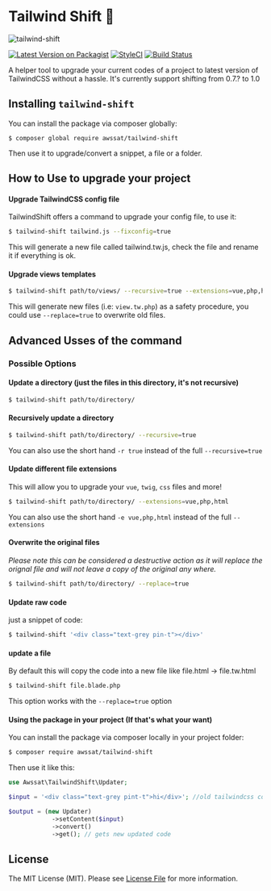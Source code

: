 # Tailwind Shift 🚧

![tailwind-shift](https://i.imgur.com/Ldx09d8.png)

[![Latest Version on Packagist](https://img.shields.io/packagist/v/awssat/tailwind-shift.svg?style=flat-square)](https://packagist.org/packages/awssat/tailwind-shift)
[![StyleCI](https://styleci.io/repos/177280907/shield?branch=master)](https://styleci.io/repos/177280907)
[![Build Status](https://img.shields.io/travis/awssat/tailwind-shift/master.svg?style=flat-square)](https://travis-ci.org/awssat/tailwind-shift)

A helper tool to upgrade your current codes of a project to latest version of TailwindCSS without a hassle.
It's currently support shifting from 0.7.? to 1.0  

## Installing `tailwind-shift`

You can install the package via composer globally:

`$ composer global require awssat/tailwind-shift`

Then use it to upgrade/convert a snippet, a file or a folder.


## How to Use to upgrade your project
#### Upgrade TailwindCSS config file
TailwindShift offers a command to upgrade your config file, to use it: 
```bash
$ tailwind-shift tailwind.js --fixconfig=true
```
This will generate a new file called tailwind.tw.js, check the file and rename it if everything is ok.

#### Upgrade views templates
```bash
$ tailwind-shift path/to/views/ --recursive=true --extensions=vue,php,html
```
This will generate new files (i.e: `view.tw.php`) as a safety procedure, you could use `--replace=true` to overwrite old files.



## Advanced Usses of the command
### Possible Options
#### Update a directory (just the files in this directory, it's not recursive)
```bash
$ tailwind-shift path/to/directory/ 
```
#### Recursively update a directory
```bash
$ tailwind-shift path/to/directory/ --recursive=true
```
You can also use the short hand `-r true` instead of the full `--recursive=true`

#### Update different file extensions
This will allow you to upgrade your `vue`, `twig`, `css` files and more!
```bash
$ tailwind-shift path/to/directory/ --extensions=vue,php,html
```
You can also use the short hand `-e vue,php,html` instead of the full `--extensions`

#### Overwrite the original files
_Please note this can be considered a destructive action as it will replace the orignal file and will not leave a copy of the original any where._
```bash
$ tailwind-shift path/to/directory/ --replace=true
```

#### Update raw code
just a snippet of code:

```bash
$ tailwind-shift '<div class="text-grey pin-t"></div>'
```


#### update a file
By default this will copy the code into a new file like file.html -> file.tw.html
```bash
$ tailwind-shift file.blade.php
```
This option works with the `--replace=true` option

#### Using the package in your project (If that's what your want)

You can install the package via composer locally in your project folder:

```bash 
$ composer require awssat/tailwind-shift
```

Then use it like this: 

```php
use Awssat\TailwindShift\Updater;

$input = '<div class="text-grey pint-t">hi</div>'; //old tailwindcss code

$output = (new Updater)
            ->setContent($input)
            ->convert()
            ->get(); // gets new updated code
```


## License
The MIT License (MIT). Please see [License File](LICENSE.md) for more information.
